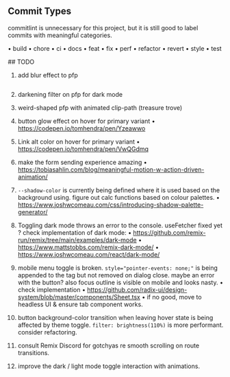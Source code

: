 ## Commit Types

commitlint is unnecessary for this project, but it is still good to label
commits with meaningful categories.

• build
• chore
• ci
• docs
• feat
• fix
• perf
• refactor
• revert
• style
• test

## TODO

1. add blur effect to pfp
<style>
  body {
    overflow: hidden;
  }
  .wrapper {
    position: relative;
  }
  .pfp {
    position: relative;
  }
  .blurry {
    position: absolute;
    filter: blur(40px);
    transform: scale(1.3) translateX(10%) rotate(30deg);
  }
  .regular {
    filter: drop-shadow(0px 0px 25px hsl(0deg 0% 0% / 0.3));
  }
</style>

<div class="wrapper">
  <img class="pfp blurry" />
  <img class="pfp regular" />
</div>

2. darkening filter on pfp for dark mode

3. weird-shaped pfp with animated clip-path (treasure trove)

4. button glow effect on hover for primary variant
   • https://codepen.io/tomhendra/pen/Yzeawwo

5. Link alt color on hover for primary variant
   • https://codepen.io/tomhendra/pen/VwQGdmq

6. make the form sending experience amazing
   • https://tobiasahlin.com/blog/meaningful-motion-w-action-driven-animation/

7. `--shadow-color` is currently being defined where it is used based on the
   background using. figure out calc functions based on colour palettes.
   • https://www.joshwcomeau.com/css/introducing-shadow-palette-generator/

8. Toggling dark mode throws an error to the console. useFetcher fixed yet ?
   check implementation of dark mode:
   • https://github.com/remix-run/remix/tree/main/examples/dark-mode
   • https://www.mattstobbs.com/remix-dark-mode/
   • https://www.joshwcomeau.com/react/dark-mode/

9. mobile menu toggle is broken. `style="pointer-events: none;"` is being
   appended to the <body> tag but not removed on dialog close. maybe an error
   with the button? also focus outline is visible on mobile and looks nasty.
   • check implementation
   • https://github.com/radix-ui/design-system/blob/master/components/Sheet.tsx
   • if no good, move to headless UI & ensure tab component works.

10. button background-color transition when leaving hover state is being
    affected by theme toggle. `filter: brightness(110%)` is more performant.
    consider refactoring.

11. consult Remix Discord for gotchyas re smooth scrolling on route transitions.

12. improve the dark / light mode toggle interaction with animations.
